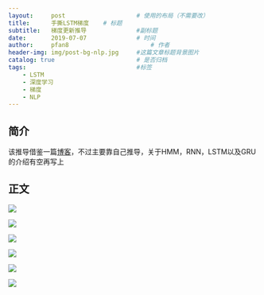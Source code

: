 ```yaml
---
layout:     post   				    # 使用的布局（不需要改）
title:      手撕LSTM梯度	# 标题 
subtitle:   梯度更新推导				#副标题
date:       2019-07-07 				# 时间
author:     pfan8 						# 作者
header-img: img/post-bg-nlp.jpg 	#这篇文章标题背景图片
catalog: true 						# 是否归档
tags:								#标签
    - LSTM
    - 深度学习
    - 梯度
    - NLP
---
```


## 简介

该推导借鉴一篇[博客](<https://ilewseu.github.io/2018/01/06/LSTM%E5%8F%82%E6%95%B0%E6%9B%B4%E6%96%B0%E6%8E%A8%E5%AF%BC/>)，不过主要靠自己推导，关于HMM，RNN，LSTM以及GRU的介绍有空再写上

## 正文

![](https://thumbsnap.com/s/IcjiLDDZ.png?0706)



![](https://thumbsnap.com/s/dLYikVwA.png?0706)

![](https://thumbsnap.com/s/xVgzvgpn.png?0706)

![](https://thumbsnap.com/s/maS5p82y.png?0706)

![](https://thumbsnap.com/s/9s86ZUKo.png?0706)

![](https://thumbsnap.com/s/okD0mc3S.png?0706)